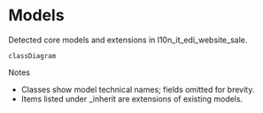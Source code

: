 # Models

Detected core models and extensions in l10n_it_edi_website_sale.

```mermaid
classDiagram
```

Notes
- Classes show model technical names; fields omitted for brevity.
- Items listed under _inherit are extensions of existing models.
